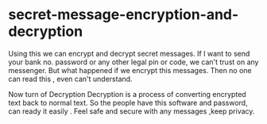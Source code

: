 # secret-message-encryption-and-decryption
Using this we can encrypt and decrypt secret messages. 
If I  want to send your bank no.  password or any other legal pin or code, we can't trust on any messenger. But what happened if we encrypt this messages. Then no one can read this , even can't understand.

Now turn of Decryption 
Decryption is a process of converting encrypted text back to normal text.
So the people have this software and password, can ready it easily .
Feel safe and secure with any messages ,keep privacy.
